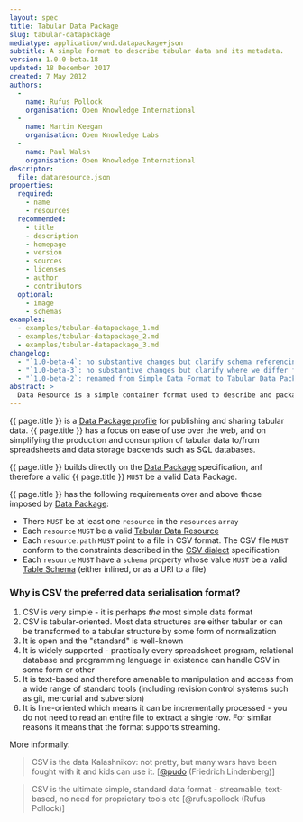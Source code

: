 ```yaml
---
layout: spec
title: Tabular Data Package
slug: tabular-datapackage
mediatype: application/vnd.datapackage+json
subtitle: A simple format to describe tabular data and its metadata.
version: 1.0.0-beta.18
updated: 18 December 2017
created: 7 May 2012
authors:
  -
    name: Rufus Pollock
    organisation: Open Knowledge International
  -
    name: Martin Keegan
    organisation: Open Knowledge Labs
  -
    name: Paul Walsh
    organisation: Open Knowledge International
descriptor:
  file: dataresource.json
properties:
  required:
    - name
    - resources
  recommended:
    - title
    - description
    - homepage
    - version
    - sources
    - licenses
    - author
    - contributors
  optional:
    - image
    - schemas
examples:
  - examples/tabular-datapackage_1.md
  - examples/tabular-datapackage_2.md
  - examples/tabular-datapackage_3.md
changelog:
  - "`1.0-beta-4`: no substantive changes but clarify schema referencing ([#264](https://github.com/frictionlessdata/specs/issues/264)"
  - "`1.0-beta-3`: no substantive changes but clarify where we differ from CSV RFC ([#204](https://github.com/dataprotocols/dataprotocols/issues/204))"
  - "`1.0-beta-2`: renamed from Simple Data Format to Tabular Data Package"
abstract: >
  Data Resource is a simple container format used to describe and package a data source with additional metadata about that data source. By providing a minimum set of required properties and a range of recommended and optional properties, the format enables a simple contract for data interoperability (delivery, installation, management) that is governed by minimalism.
---
```


{{ page.title }} is a [Data Package profile](/datapackage/#profile) for publishing and sharing tabular data. {{ page.title }} has a focus on ease of use over the web, and on simplifying the production and consumption of tabular data to/from spreadsheets and data storage backends such as SQL databases.

{{ page.title }} builds directly on the [Data Package](/datapackage/) specification, anf therefore a valid {{ page.title }} `MUST` be a valid Data Package.

{{ page.title }} has the following requirements over and above those imposed by [Data Package](/datapackage):

- There `MUST` be at least one `resource` in the `resources` `array`
- Each `resource` `MUST` be a valid [Tabular Data Resource](/tabular-dataresource/)
- Each `resource.path` `MUST` point to a file in CSV format. The CSV file `MUST` conform to the constraints described in the [CSV dialect](/csvdialect/) specification
- Each `resource` `MUST` have a `schema` property whose value `MUST` be a valid [Table Schema](/tableschema/) (either inlined, or as a URI to a file)

### Why is CSV the preferred data serialisation format?

1.  CSV is very simple - it is perhaps *the* most simple data format
2.  CSV is tabular-oriented. Most data structures are either tabular or can be transformed to a tabular structure by some form of normalization
3.  It is open and the "standard" is well-known
4.  It is widely supported - practically every spreadsheet program, relational database and programming language in existence can handle CSV in some form or other
5.  It is text-based and therefore amenable to manipulation and access from a wide range of standard tools (including revision control systems such as git, mercurial and subversion)
6.  It is line-oriented which means it can be incrementally processed - you do not need to read an entire file to extract a single row. For similar reasons it means that the format supports streaming.

More informally:

> CSV is the data Kalashnikov: not pretty, but many wars have been
fought with it and kids can use it.
[[@pudo](https://twitter.com/pudo/status/248473299741446144) (Friedrich
Lindenberg)]

> CSV is the ultimate simple, standard data format - streamable,
text-based, no need for proprietary tools etc [@rufuspollock (Rufus
Pollock)]



